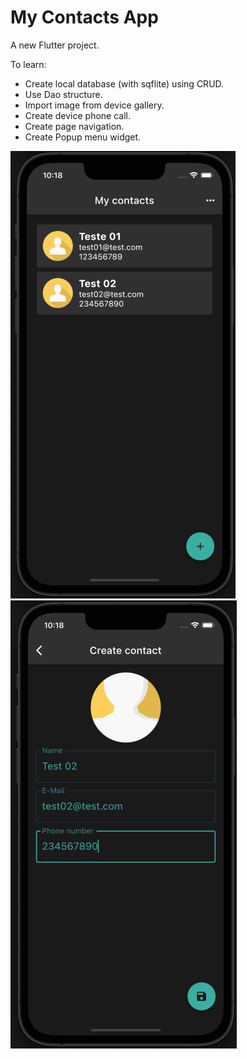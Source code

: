 # My Contacts App

A new Flutter project.

To learn:

- Create local database (with sqflite) using CRUD.
- Use Dao structure.
- Import image from device gallery.
- Create device phone call.
- Create page navigation.
- Create Popup menu widget.

![App example](https://github.com/LeoCosta001/my-contacts/blob/main/app_example1.png?raw=true)
![App example](https://github.com/LeoCosta001/my-contacts/blob/main/app_example2.png?raw=true)
